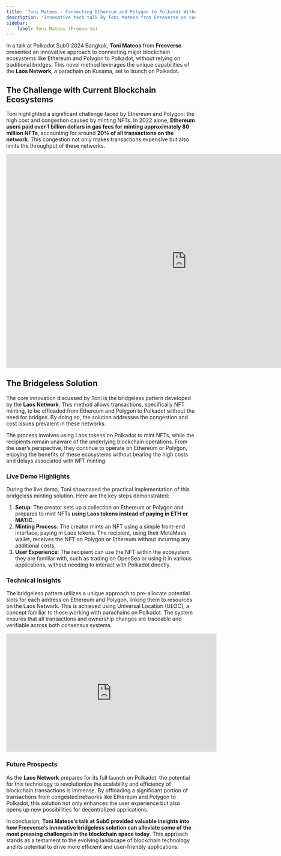 ```yaml
---
title: 'Toni Mateos - Connecting Ethereum and Polygon to Polkadot Without Bridges'
description: 'Innovative tech talk by Toni Mateos from Freeverse on connecting Ethereum and Polygon to Polkadot without bridges, offering a live demo of this bridgeless solution.'
sidebar:
    label: Toni Mateos (Freeverse)
---
```


In a talk at Polkadot Sub0 2024 Bangkok, **Toni Mateos** from **Freeverse** presented an innovative approach to connecting major blockchain ecosystems like Ethereum and Polygon to Polkadot, without relying on traditional bridges. This novel method leverages the unique capabilities of the **Laos Network**, a parachain on Kusama, set to launch on Polkadot.

The Challenge with Current Blockchain Ecosystems
------------------------------------------------

Toni highlighted a significant challenge faced by Ethereum and Polygon: the high cost and congestion caused by minting NFTs. In 2022 alone, **Ethereum users paid over 1 billion dollars in gas fees for minting approximately 80 million NFTs**, accounting for around **20% of all transactions on the network**. This congestion not only makes transactions expensive but also limits the throughput of these networks.

<iframe allowfullscreen="allowfullscreen" frameborder="0" height="569" src="https://docs.google.com/presentation/d/e/2PACX-1vT1YQNpJTVqQyw67iCoICnBQlhyeO27rcEk6W9tR_mvtH6r1dXpUv-9OV69alLQKbkp09RqCaoFaxu1/embed?start=false&loop=false&delayms=60000" width="960"></iframe>

The Bridgeless Solution
-----------------------

The core innovation discussed by Toni is the bridgeless pattern developed by the **Laos Network**. This method allows transactions, specifically NFT minting, to be offloaded from Ethereum and Polygon to Polkadot without the need for bridges. By doing so, the solution addresses the congestion and cost issues prevalent in these networks.

The process involves using Laos tokens on Polkadot to mint NFTs, while the recipients remain unaware of the underlying blockchain operations. From the user’s perspective, they continue to operate on Ethereum or Polygon, enjoying the benefits of these ecosystems without bearing the high costs and delays associated with NFT minting.

### Live Demo Highlights

During the live demo, Toni showcased the practical implementation of this bridgeless minting solution. Here are the key steps demonstrated:

1. **Setup**: The creator sets up a collection on Ethereum or Polygon and prepares to mint NFTs **using Laos tokens instead of paying in ETH or MATIC**.
2. **Minting Process**: The creator mints an NFT using a simple front-end interface, paying in Laos tokens. The recipient, using their MetaMask wallet, receives the NFT on Polygon or Ethereum without incurring any additional costs.
3. **User Experience**: The recipient can use the NFT within the ecosystem they are familiar with, such as trading on OpenSea or using it in various applications, without needing to interact with Polkadot directly.

### Technical Insights

The bridgeless pattern utilizes a unique approach to pre-allocate potential slots for each address on Ethereum and Polygon, linking them to resources on the Laos Network. This is achieved using Universal Location (ULOC), a concept familiar to those working with parachains on Polkadot. The system ensures that all transactions and ownership changes are traceable and verifiable across both consensus systems.

<iframe allowfullscreen="allowfullscreen" frameborder="0" height="315" src="https://www.youtube.com/embed/W182ESHacK8?si=_TDb0lV4k36AhwEg" title="YouTube video player" width="560"></iframe>

### Future Prospects

As the **Laos Network** prepares for its full launch on Polkadot, the potential for this technology to revolutionize the scalability and efficiency of blockchain transactions is immense. By offloading a significant portion of transactions from congested networks like Ethereum and Polygon to Polkadot, this solution not only enhances the user experience but also opens up new possibilities for decentralized applications.

In conclusion, **Toni Mateos’s talk at Sub0 provided valuable insights into how Freeverse’s innovative bridgeless solution can alleviate some of the most pressing challenges in the blockchain space today**. This approach stands as a testament to the evolving landscape of blockchain technology and its potential to drive more efficient and user-friendly applications.